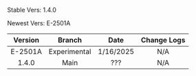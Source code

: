 <p>Stable Vers: 1.4.0</p>
<p>Newest Vers: E-2501A</p>

| Version | Branch | Date | Change Logs |
|:---:|:---:|:---:|:---:|
| E-2501A | Experimental | 1/16/2025 | N/A |
| 1.4.0 | Main | ??? | N/A |
